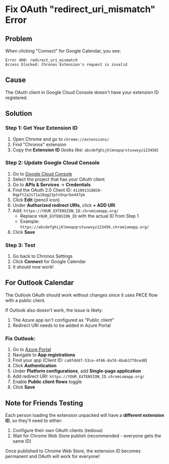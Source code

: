 # Fix OAuth "redirect_uri_mismatch" Error

## Problem
When clicking "Connect" for Google Calendar, you see:
```
Error 400: redirect_uri_mismatch
Access blocked: Chronos Extension's request is invalid
```

## Cause
The OAuth client in Google Cloud Console doesn't have your extension ID registered.

## Solution

### Step 1: Get Your Extension ID
1. Open Chrome and go to `chrome://extensions/`
2. Find "Chronos" extension
3. Copy the **Extension ID** (looks like: `abcdefghijklmnopqrstuvwxyz123456`)

### Step 2: Update Google Cloud Console
1. Go to [Google Cloud Console](https://console.cloud.google.com)
2. Select the project that has your OAuth client
3. Go to **APIs & Services** → **Credentials**
4. Find the OAuth 2.0 Client ID: `411091318026-0qpft2a2s71a10qg23ptn5nprbe447pk`
5. Click **Edit** (pencil icon)
6. Under **Authorized redirect URIs**, click **+ ADD URI**
7. Add: `https://YOUR_EXTENSION_ID.chromiumapp.org/`
   - Replace `YOUR_EXTENSION_ID` with the actual ID from Step 1
   - Example: `https://abcdefghijklmnopqrstuvwxyz123456.chromiumapp.org/`
8. Click **Save**

### Step 3: Test
1. Go back to Chronos Settings
2. Click **Connect** for Google Calendar
3. It should now work!

## For Outlook Calendar

The Outlook OAuth should work without changes since it uses PKCE flow with a public client.

If Outlook also doesn't work, the issue is likely:
1. The Azure app isn't configured as "Public client"
2. Redirect URI needs to be added in Azure Portal

### Fix Outlook:
1. Go to [Azure Portal](https://portal.azure.com)
2. Navigate to **App registrations**
3. Find your app (Client ID: `ca0fddd7-53ce-4f46-8a7d-4bab1f70ced0`)
4. Click **Authentication**
5. Under **Platform configurations**, add **Single-page application**
6. Add redirect URI: `https://YOUR_EXTENSION_ID.chromiumapp.org/`
7. Enable **Public client flows** toggle
8. Click **Save**

## Note for Friends Testing

Each person loading the extension unpacked will have a **different extension ID**, so they'll need to either:
1. Configure their own OAuth clients (tedious)
2. Wait for Chrome Web Store publish (recommended - everyone gets the same ID)

Once published to Chrome Web Store, the extension ID becomes permanent and OAuth will work for everyone!

